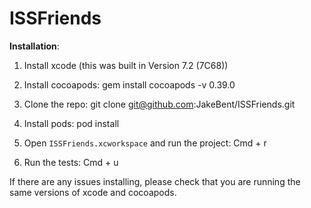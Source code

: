 # ISSFriends

**Installation**:

1. Install xcode (this was built in Version 7.2 (7C68))

2. Install cocoapods: gem install cocoapods -v 0.39.0

3. Clone the repo: git clone git@github.com:JakeBent/ISSFriends.git

4. Install pods: pod install

5. Open `ISSFriends.xcworkspace` and run the project: Cmd + r

6. Run the tests: Cmd + u

If there are any issues installing, please check that you are running the same versions of xcode and cocoapods.
